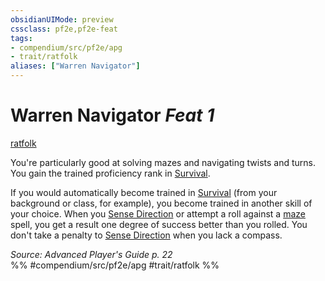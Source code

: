 ```yaml
---
obsidianUIMode: preview
cssclass: pf2e,pf2e-feat
tags:
- compendium/src/pf2e/apg
- trait/ratfolk
aliases: ["Warren Navigator"]
---
```

# Warren Navigator  *Feat 1*  
[ratfolk](../../rules/traits/ratfolk-b1.md)  


You're particularly good at solving mazes and navigating twists and turns. You gain the trained proficiency rank in [Survival](../skills.md#Survival).

If you would automatically become trained in [Survival](../skills.md#Survival) (from your background or class, for example), you become trained in another skill of your choice. When you [Sense Direction](../../rules/actions/sense-direction.md) or attempt a roll against a [maze](../spells/maze.md) spell, you get a result one degree of success better than you rolled. You don't take a penalty to [Sense Direction](../../rules/actions/sense-direction.md) when you lack a compass.

*Source: Advanced Player's Guide p. 22*  
%% #compendium/src/pf2e/apg #trait/ratfolk %%